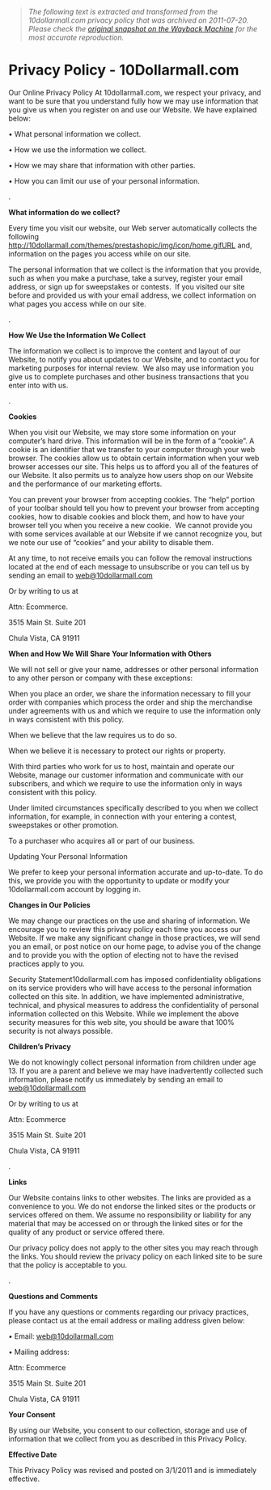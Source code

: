 > *The following text is extracted and transformed from the 10dollarmall.com privacy policy that was archived on 2011-07-20. Please check the [original snapshot on the Wayback Machine](https://web.archive.org/web/20110720060553id_/http%3A//10dollarmall.com/content/7-privacypolicy) for the most accurate reproduction.*

# Privacy Policy - 10Dollarmall.com

Our Online Privacy Policy At 10dollarmall.com, we respect your privacy, and want to be sure that you understand fully how we may use information that you give us when you register on and use our Website. We have explained below:

• What personal information we collect.

• How we use the information we collect.

• How we may share that information with other parties.

• How you can limit our use of your personal information.

.

**What information do we collect?**

Every time you visit our website, our Web server automatically collects the following http://10dollarmall.com/themes/prestashopic/img/icon/home.gifURL and, information on the pages you access while on our site. 

The personal information that we collect is the information that you provide, such as when you make a purchase, take a survey, register your email address, or sign up for sweepstakes or contests.  If you visited our site before and provided us with your email address, we collect information on what pages you access while on our site. 

.

**How We Use the Information We Collect**

The information we collect is to improve the content and layout of our Website, to notify you about updates to our Website, and to contact you for marketing purposes for internal review.  We also may use information you give us to complete purchases and other business transactions that you enter into with us.

.

**Cookies**

When you visit our Website, we may store some information on your computer’s hard drive. This information will be in the form of a “cookie”. A cookie is an identifier that we transfer to your computer through your web browser. The cookies allow us to obtain certain information when your web browser accesses our site. This helps us to afford you all of the features of our Website. It also permits us to analyze how users shop on our Website and the performance of our marketing efforts.

You can prevent your browser from accepting cookies. The “help” portion of your toolbar should tell you how to prevent your browser from accepting cookies, how to disable cookies and block them, and how to have your browser tell you when you receive a new cookie.  We cannot provide you with some services available at our Website if we cannot recognize you, but we note our use of “cookies” and your ability to disable them.

At any time, to not receive emails you can follow the removal instructions located at the end of each message to unsubscribe or you can tell us by sending an email to web@10dollarmall.com

Or by writing to us at

Attn: Ecommerce.

3515 Main St. Suite 201

Chula Vista, CA 91911

**When and How We Will Share Your Information with Others**

We will not sell or give your name, addresses or other personal information to any other person or company with these exceptions: 

When you place an order, we share the information necessary to fill your order with companies which process the order and ship the merchandise under agreements with us and which we require to use the information only in ways consistent with this policy. 

When we believe that the law requires us to do so.

When we believe it is necessary to protect our rights or property.

With third parties who work for us to host, maintain and operate our Website, manage our customer information and communicate with our subscribers, and which we require to use the information only in ways consistent with this policy.

Under limited circumstances specifically described to you when we collect information, for example, in connection with your entering a contest, sweepstakes or other promotion.

To a purchaser who acquires all or part of our business.

Updating Your Personal Information 

We prefer to keep your personal information accurate and up-to-date. To do this, we provide you with the opportunity to update or modify your 10dollarmall.com account by logging in.

**Changes in Our Policies**

We may change our practices on the use and sharing of information. We encourage you to review this privacy policy each time you access our Website. If we make any significant change in those practices, we will send you an email, or post notice on our home page, to advise you of the change and to provide you with the option of electing not to have the revised practices apply to you.

Security Statement10dollarmall.com has imposed confidentiality obligations on its service providers who will have access to the personal information collected on this site. In addition, we have implemented administrative, technical, and physical measures to address the confidentiality of personal information collected on this Website. While we implement the above security measures for this web site, you should be aware that 100% security is not always possible.

**Children’s Privacy**

We do not knowingly collect personal information from children under age 13. If you are a parent and believe we may have inadvertently collected such information, please notify us immediately by sending an email to web@10dollarmall.com

Or by writing to us at

Attn: Ecommerce

3515 Main St. Suite 201

Chula Vista, CA 91911

.

**Links**

Our Website contains links to other websites. The links are provided as a convenience to you. We do not endorse the linked sites or the products or services offered on them. We assume no responsibility or liability for any material that may be accessed on or through the linked sites or for the quality of any product or service offered there.

Our privacy policy does not apply to the other sites you may reach through the links. You should review the privacy policy on each linked site to be sure that the policy is acceptable to you.

.

**Questions and Comments**

If you have any questions or comments regarding our privacy practices, please contact us at the email address or mailing address given below:

• Email: web@10dollarmall.com

• Mailing address:  

Attn: Ecommerce 

3515 Main St. Suite 201

Chula Vista, CA 91911

**Your Consent**

By using our Website, you consent to our collection, storage and use of information that we collect from you as described in this Privacy Policy.

**Effective Date**

This Privacy Policy was revised and posted on 3/1/2011 and is immediately effective.
